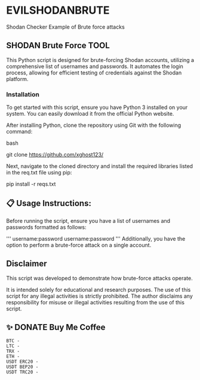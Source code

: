 # EVILSHODANBRUTE
Shodan Checker Example of Brute force attacks
## SHODAN Brute Force TOOL

This Python script is designed for brute-forcing Shodan accounts, utilizing a comprehensive list of usernames and passwords. It automates the login process, allowing for efficient testing of credentials against the Shodan platform.

### Installation

To get started with this script, ensure you have Python 3 installed on your system. You can easily download it from the official Python website.

After installing Python, clone the repository using Git with the following command:

bash

git clone https://github.com/xghost123/

Next, navigate to the cloned directory and install the required libraries listed in the req.txt file using pip:

pip install -r reqs.txt


## 📋 Usage Instructions:

Before running the script, ensure you have a list of usernames and passwords formatted as follows:

'''
username:password
username:password
'''
Additionally, you have the option to perform a brute-force attack on a single account.

## Disclaimer

This script was developed to demonstrate how brute-force attacks operate.

It is intended solely for educational and research purposes. The use of this script for any illegal activities is strictly prohibited. The author disclaims any responsibility for misuse or illegal activities resulting from the use of this script.

## ✨ DONATE Buy Me Coffee

    BTC - 
    LTC - 
    TRX - 
    ETH - 
    USDT ERC20 - 
    USDT BEP20 - 
    USDT TRC20 - 
